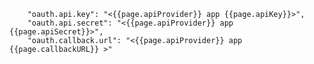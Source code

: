         "oauth.api.key": "<{{page.apiProvider}} app {{page.apiKey}}>",
        "oauth.api.secret": "<{{page.apiProvider}} app {{page.apiSecret}}>",
        "oauth.callback.url": "<{{page.apiProvider}} app {{page.callbackURL}} >"